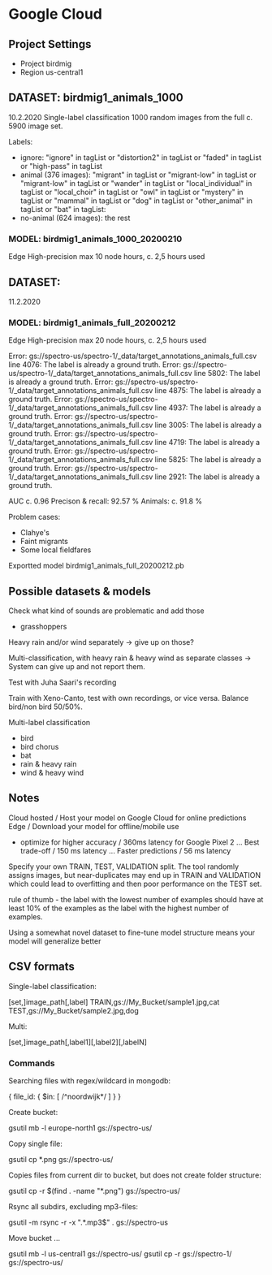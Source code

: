 
# Google Cloud

## Project Settings

* Project birdmig
* Region us-central1


## DATASET: birdmig1_animals_1000

10.2.2020
Single-label classification
1000 random images from the full c. 5900 image set.

Labels:
- ignore: "ignore" in tagList or "distortion2" in tagList or "faded" in tagList or "high-pass" in tagList
- animal (376 images): "migrant" in tagList or "migrant-low" in tagList or "migrant-low" in tagList or "wander" in tagList or "local_individual" in tagList or "local_choir" in tagList or "owl" in tagList or "mystery" in tagList or "mammal" in tagList or "dog" in tagList or "other_animal" in tagList or "bat" in tagList:
- no-animal (624 images): the rest

### MODEL: birdmig1_animals_1000_20200210

Edge
High-precision
max 10 node hours, c. 2,5 hours used


## DATASET: 

11.2.2020

### MODEL: birdmig1_animals_full_20200212

Edge
High-precision
max 20 node hours, c. 2,5 hours used

  Error: gs://spectro-us/spectro-1/_data/target_annotations_animals_full.csv line 4076: The label is already a ground truth.
  Error: gs://spectro-us/spectro-1/_data/target_annotations_animals_full.csv line 5802: The label is already a ground truth.
  Error: gs://spectro-us/spectro-1/_data/target_annotations_animals_full.csv line 4875: The label is already a ground truth.
  Error: gs://spectro-us/spectro-1/_data/target_annotations_animals_full.csv line 4937: The label is already a ground truth.
  Error: gs://spectro-us/spectro-1/_data/target_annotations_animals_full.csv line 3005: The label is already a ground truth.
  Error: gs://spectro-us/spectro-1/_data/target_annotations_animals_full.csv line 4719: The label is already a ground truth.
  Error: gs://spectro-us/spectro-1/_data/target_annotations_animals_full.csv line 5825: The label is already a ground truth.
  Error: gs://spectro-us/spectro-1/_data/target_annotations_animals_full.csv line 2921: The label is already a ground truth.

AUC c. 0.96
Precison & recall: 92.57 %
Animals: c. 91.8 %


Problem cases:
- Clahye's
- Faint migrants
- Some local fieldfares

Exportted model birdmig1_animals_full_20200212.pb


## Possible datasets & models

Check what kind of sounds are problematic and add those
- grasshoppers

Heavy rain and/or wind separately -> give up on those?

Multi-classification, with heavy rain & heavy wind as separate classes -> System can give up and not report them.

Test with Juha Saari's recording

Train with Xeno-Canto, test with own recordings, or vice versa. Balance bird/non bird 50/50%.

Multi-label classification
- bird
- bird chorus
- bat
- rain & heavy rain
- wind & heavy wind


## Notes

Cloud hosted / Host your model on Google Cloud for online predictions
Edge / Download your model for offline/mobile use
- optimize for higher accuracy / 360ms latency for Google Pixel 2 ... Best trade-off / 150 ms latency ... Faster predictions / 56 ms latency


Specify your own TRAIN, TEST, VALIDATION split. The tool randomly assigns images, but near-duplicates may end up in TRAIN and VALIDATION which could lead to overfitting and then poor performance on the TEST set.

rule of thumb - the label with the lowest number of examples should have at least 10% of the examples as the label with the highest number of examples.

Using a somewhat novel dataset to fine-tune model structure means your model will generalize better


## CSV formats

Single-label classification:

[set,]image_path[,label]
TRAIN,gs://My_Bucket/sample1.jpg,cat
TEST,gs://My_Bucket/sample2.jpg,dog

Multi:

[set,]image_path[,label1][,label2][,labelN]


### Commands

Searching files with regex/wildcard in mongodb:

  { file_id: { $in: [ /^noordwijk*/ ] } }


Create bucket:

  gsutil mb -l europe-north1 gs://spectro-us/


Copy single file:

  gsutil cp *.png gs://spectro-us/


Copies files from current dir to bucket, but does not create folder structure:

  gsutil cp -r $(find . -name "*.png") gs://spectro-us/


Rsync all subdirs, excluding mp3-files:

  gsutil -m rsync -r -x ".*.mp3$" . gs://spectro-us


Move bucket ...

  gsutil mb -l us-central1 gs://spectro-us/
  gsutil cp -r gs://spectro-1/ gs://spectro-us/



